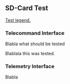 ## SD-Card Test

[Test legend.](test/doc/README-test.md#top)

### Telecommand Interface

[23, xxx]: u

Blabla what should be tested

[23, xxx]: t

Blablala this was tested.


### Telemetry Interface

[23, xxx]: t

Blabla